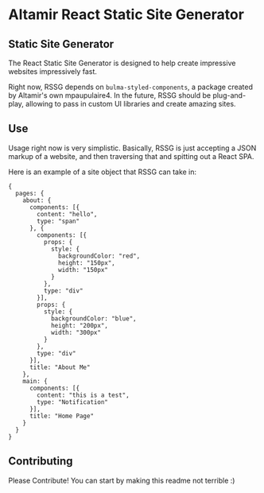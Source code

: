 # Altamir React Static Site Generator

## Static Site Generator

The React Static Site Generator is designed to help create impressive websites impressively fast.

Right now, RSSG depends on `bulma-styled-components`, a package created by Altamir's own mpaupulaire4. In the future, RSSG should be plug-and-play, allowing to pass in custom UI libraries and create amazing sites.

## Use

Usage right now is very simplistic. Basically, RSSG is just accepting a JSON markup of a website, and then traversing that and spitting out a React SPA.

Here is an example of a site object that RSSG can take in:
```
{
  pages: {
    about: {
      components: [{
        content: "hello",
        type: "span"
      }, {
        components: [{
          props: {
            style: {
              backgroundColor: "red",
              height: "150px",
              width: "150px"
            }
          },
          type: "div"
        }],
        props: {
          style: {
            backgroundColor: "blue",
            height: "200px",
            width: "300px"
          }
        },
        type: "div"
      }],
      title: "About Me"
    },
    main: {
      components: [{
        content: "this is a test",
        type: "Notification"
      }],
      title: "Home Page"
    }
  }
}
```

## Contributing

Please Contribute! You can start by making this readme not terrible :)